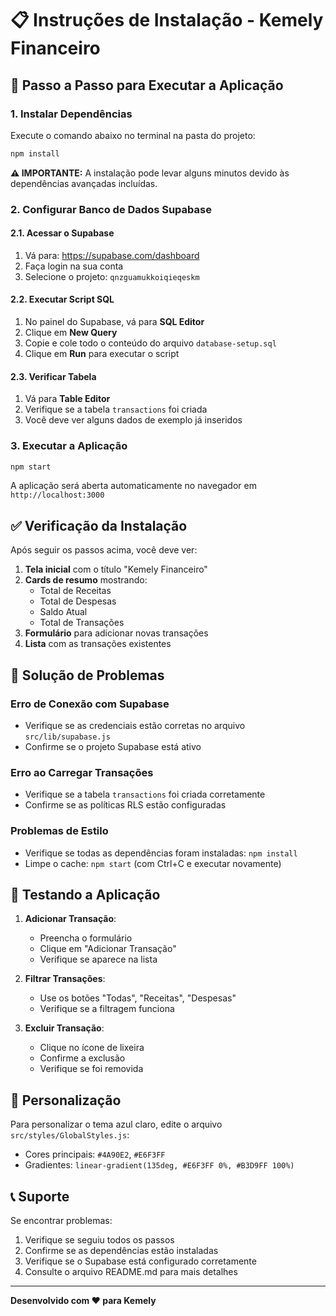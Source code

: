 # 📋 Instruções de Instalação - Kemely Financeiro

## 🚀 Passo a Passo para Executar a Aplicação

### 1. Instalar Dependências
Execute o comando abaixo no terminal na pasta do projeto:
```bash
npm install
```

**⚠️ IMPORTANTE:** A instalação pode levar alguns minutos devido às dependências avançadas incluídas.

### 2. Configurar Banco de Dados Supabase

#### 2.1. Acessar o Supabase
1. Vá para: https://supabase.com/dashboard
2. Faça login na sua conta
3. Selecione o projeto: `qnzguamukkoiqieqeskm`

#### 2.2. Executar Script SQL
1. No painel do Supabase, vá para **SQL Editor**
2. Clique em **New Query**
3. Copie e cole todo o conteúdo do arquivo `database-setup.sql`
4. Clique em **Run** para executar o script

#### 2.3. Verificar Tabela
1. Vá para **Table Editor**
2. Verifique se a tabela `transactions` foi criada
3. Você deve ver alguns dados de exemplo já inseridos

### 3. Executar a Aplicação
```bash
npm start
```

A aplicação será aberta automaticamente no navegador em `http://localhost:3000`

## ✅ Verificação da Instalação

Após seguir os passos acima, você deve ver:

1. **Tela inicial** com o título "Kemely Financeiro"
2. **Cards de resumo** mostrando:
   - Total de Receitas
   - Total de Despesas  
   - Saldo Atual
   - Total de Transações
3. **Formulário** para adicionar novas transações
4. **Lista** com as transações existentes

## 🔧 Solução de Problemas

### Erro de Conexão com Supabase
- Verifique se as credenciais estão corretas no arquivo `src/lib/supabase.js`
- Confirme se o projeto Supabase está ativo

### Erro ao Carregar Transações
- Verifique se a tabela `transactions` foi criada corretamente
- Confirme se as políticas RLS estão configuradas

### Problemas de Estilo
- Verifique se todas as dependências foram instaladas: `npm install`
- Limpe o cache: `npm start` (com Ctrl+C e executar novamente)

## 📱 Testando a Aplicação

1. **Adicionar Transação**:
   - Preencha o formulário
   - Clique em "Adicionar Transação"
   - Verifique se aparece na lista

2. **Filtrar Transações**:
   - Use os botões "Todas", "Receitas", "Despesas"
   - Verifique se a filtragem funciona

3. **Excluir Transação**:
   - Clique no ícone de lixeira
   - Confirme a exclusão
   - Verifique se foi removida

## 🎨 Personalização

Para personalizar o tema azul claro, edite o arquivo `src/styles/GlobalStyles.js`:
- Cores principais: `#4A90E2`, `#E6F3FF`
- Gradientes: `linear-gradient(135deg, #E6F3FF 0%, #B3D9FF 100%)`

## 📞 Suporte

Se encontrar problemas:
1. Verifique se seguiu todos os passos
2. Confirme se as dependências estão instaladas
3. Verifique se o Supabase está configurado corretamente
4. Consulte o arquivo README.md para mais detalhes

---

**Desenvolvido com ❤️ para Kemely**
